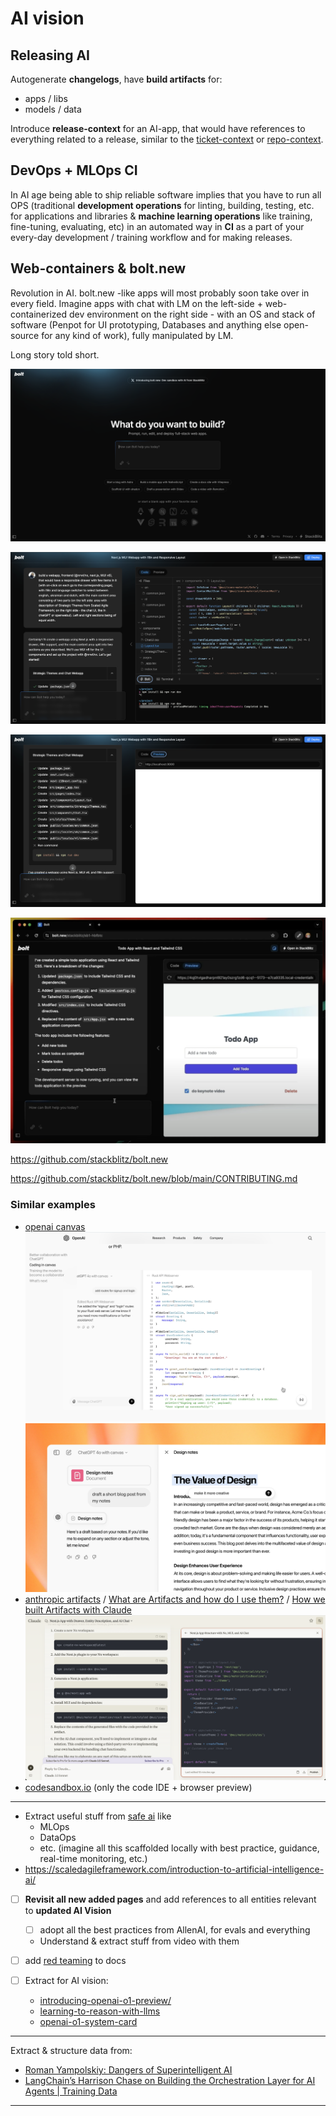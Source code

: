 # AI vision

## Releasing AI

Autogenerate **changelogs**, have **build artifacts** for:
- apps / libs
- models / data

Introduce **release-context** for an AI-app, that would have references to everything related to a release, similar to the [ticket-context](/product/features/ticket-system/ticket#ticket-context) or [repo-context](/safe-portal/POCs/Dev/poc-6#61-repo-contextjson).

## DevOps + MLOps CI

In AI age being able to ship reliable software implies that you have to run all OPS (traditional **development operations** for linting, building, testing,  etc. for applications and libraries & **machine learning operations** like training, fine-tuning, evaluating, etc) in an automated way in **CI** as a part of your every-day development / training workflow and for making releases.

## Web-containers & bolt.new

Revolution in AI. bolt.new -like apps will most probably soon take over in every field. Imagine apps with chat with LM on the left-side + web-containerized dev environment on the right side - with an OS and stack of software (Penpot for UI prototyping, Databases and anything else open-source for any kind of work), fully manipulated by LM.

Long story told short.

![](./product/features/software-engineer-ai/img/boltnew-step-1-chatUI.png)

![](./product/features/software-engineer-ai/img/boltnew-step-2-prompt-webcontainer.png)

![](./product/features/software-engineer-ai/img/boltnew-step-3-preview.png)

![](./product/features/software-engineer-ai/img/boltnew-step-3-preview-2.png)

https://github.com/stackblitz/bolt.new

https://github.com/stackblitz/bolt.new/blob/main/CONTRIBUTING.md

### Similar examples

- [openai canvas](https://openai.com/index/introducing-canvas/)
    ![](./ai-vision/img/openai-canvas.png)
    ![](./ai-vision/img/openai-canvas-ad.webp)
- [anthropic artifacts](https://www.anthropic.com/news/artifacts) / [What are Artifacts and how do I use them?](https://support.anthropic.com/en/articles/9487310-what-are-artifacts-and-how-do-i-use-them) / [How we built Artifacts with Claude](https://www.youtube.com/watch?v=vUdNaAAc4FY)
    ![](./ai-vision/img/anthropic-artifacts.png)
- [codesandbox.io](https://codesandbox.io/) (only the code IDE + browser preview)

---

- Extract useful stuff from [safe ai](https://scaledagileframework.com/ai/) like
    - MLOps
    - DataOps
    - etc. (imagine all this scaffolded locally with best practice, guidance, real-time monitoring, etc.)
- https://scaledagileframework.com/introduction-to-artificial-intelligence-ai/
- [ ] **Revisit all new added pages** and add references to all entities relevant to **updated AI Vision**
    - [ ] adopt all the best practices from AllenAI, for evals and everything
    - Understand & extract stuff from video with them
- [ ] add [red teaming](https://www.ibm.com/think/topics/red-teaming) to docs

- [ ] Extract for AI vision:
    - [introducing-openai-o1-preview/](https://openai.com/index/introducing-openai-o1-preview/)
    - [learning-to-reason-with-llms](https://openai.com/index/learning-to-reason-with-llms/) 
    - [openai-o1-system-card](https://openai.com/index/openai-o1-system-card/)

---

Extract & structure data from:

- [Roman Yampolskiy: Dangers of Superintelligent AI](https://youtu.be/NNr6gPelJ3E)
- [LangChain’s Harrison Chase on Building the Orchestration Layer for AI Agents | Training Data](https://youtu.be/6XZLoW0-mPY)

---







